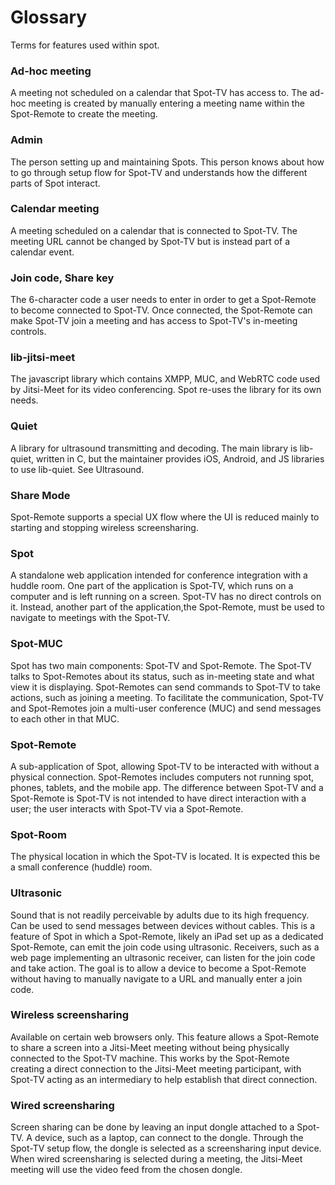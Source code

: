 # Glossary
Terms for features used within spot.

### Ad-hoc meeting
A meeting not scheduled on a calendar that Spot-TV has access to. The ad-hoc meeting is created by manually entering a meeting name within the Spot-Remote to create the meeting.

### Admin
The person setting up and maintaining Spots. This person knows about how to go through setup flow for Spot-TV and understands how the different parts of Spot interact.

### Calendar meeting
A meeting scheduled on a calendar that is connected to Spot-TV. The meeting URL cannot be changed by Spot-TV but is instead part of a calendar event.

### Join code, Share key
The 6-character code a user needs to enter in order to get a Spot-Remote to become connected to Spot-TV. Once connected, the Spot-Remote can make Spot-TV join a meeting and has access to Spot-TV's in-meeting controls. 

### lib-jitsi-meet
The javascript library which contains XMPP, MUC, and WebRTC code used by Jitsi-Meet for its video conferencing. Spot re-uses the library for its own needs.

### Quiet
A library for ultrasound transmitting and decoding. The main library is lib-quiet, written in C, but the maintainer provides iOS, Android, and JS libraries to use lib-quiet. See Ultrasound.

### Share Mode
Spot-Remote supports a special UX flow where the UI is reduced mainly to starting and stopping wireless screensharing. 

### Spot
A standalone web application intended for conference integration with a huddle room. One part of the application is Spot-TV, which runs on a computer and is left running on a screen. Spot-TV has no direct controls on it. Instead, another part of the application,the Spot-Remote, must be used to navigate to meetings with the Spot-TV.

### Spot-MUC
Spot has two main components: Spot-TV and Spot-Remote. The Spot-TV talks to Spot-Remotes about its status, such as in-meeting state and what view it is displaying. Spot-Remotes can send commands to Spot-TV to take actions, such as joining a meeting. To facilitate the communication, Spot-TV and Spot-Remotes join a multi-user conference (MUC) and send messages to each other in that MUC.

### Spot-Remote
A sub-application of Spot, allowing Spot-TV to be interacted with without a physical connection. Spot-Remotes includes computers not running spot, phones, tablets, and the mobile app. The difference between Spot-TV and a Spot-Remote is Spot-TV is not intended to have direct interaction with a user; the user interacts with Spot-TV via a Spot-Remote.

### Spot-Room
The physical location in which the Spot-TV is located. It is expected this be a small conference (huddle) room.

### Ultrasonic
Sound that is not readily perceivable by adults due to its high frequency. Can be used to send messages between devices without cables. This is a feature of Spot in which a Spot-Remote, likely an iPad set up as a dedicated Spot-Remote, can emit the join code using ultrasonic. Receivers, such as a web page implementing an ultrasonic receiver, can listen for the join code and take action. The goal is to allow a device to become a Spot-Remote without having to manually navigate to a URL and manually enter a join code.

### Wireless screensharing
Available on certain web browsers only. This feature allows a Spot-Remote to share a screen into a Jitsi-Meet meeting without being physically connected to the Spot-TV machine. This works by the Spot-Remote creating a direct connection to the Jitsi-Meet meeting participant, with Spot-TV acting as an intermediary to help establish that direct connection.

### Wired screensharing
Screen sharing can be done by leaving an input dongle attached to a Spot-TV. A device, such as a laptop, can connect to the dongle. Through the Spot-TV setup flow, the dongle is selected as a screensharing input device. When wired screensharing is selected during a meeting, the Jitsi-Meet meeting will use the video feed from the chosen dongle.
